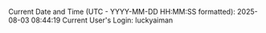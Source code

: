 Current Date and Time (UTC - YYYY-MM-DD HH:MM:SS formatted): 2025-08-03 08:44:19
Current User's Login: luckyaiman
